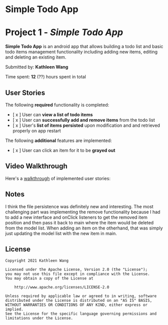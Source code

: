 # Simple Todo App

# Project 1 - *Simple Todo App*

**Simple Todo App** is an android app that allows building a todo list and basic todo items management functionality including adding new items, editing and deleting an existing item.

Submitted by: **Kathleen Wang**

Time spent: **12** (??) hours spent in total

## User Stories

The following **required** functionality is completed:

* [ x ] User can **view a list of todo items**
* [ x ] User can **successfully add and remove items** from the todo list
* [ x ] User's **list of items persisted** upon modification and and retrieved properly on app restart

The following **additional** features are implemented:

* [ x ] User can click an item for it to be **grayed out**

## Video Walkthrough

Here's a [walkthrough](https://media.discordapp.net/attachments/701277128951595032/807839763473236028/screen-capture.gif) of implemented user stories:

## Notes

I think the file persistence was definitely new and interesting. The most challenging part was implementing the remove functionality because I had to add a new interface and onClick listeners to get the removed item position and then pass it back to main where the item would be deleted from the model list. When adding an item on the otherhand, that was simply just updating the model list with the new item in main. 

## License

    Copyright 2021 Kathleen Wang

    Licensed under the Apache License, Version 2.0 (the "License");
    you may not use this file except in compliance with the License.
    You may obtain a copy of the License at

        http://www.apache.org/licenses/LICENSE-2.0

    Unless required by applicable law or agreed to in writing, software
    distributed under the License is distributed on an "AS IS" BASIS,
    WITHOUT WARRANTIES OR CONDITIONS OF ANY KIND, either express or implied.
    See the License for the specific language governing permissions and
    limitations under the License.
